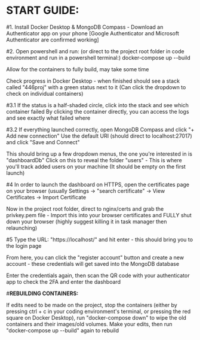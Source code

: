 # **START GUIDE:**

#1.
Install Docker Desktop & MongoDB Compass - Download an Authenticator app on your phone [Google Authenticator and Microsoft Authenticator are confirmed working]

#2.
Open powershell and run: (or direct to the project root folder in code environment and run in a powershell terminal:) docker-compose up --build

Allow for the containers to fully build, may take some time

Check progress in Docker Desktop - when finished should see a stack called "446proj" with a green status next to it
(Can click the dropdown to check on individual containers)

#3.1
If the status is a half-shaded circle, click into the stack and see which container failed
By clicking the container directly, you can access the logs and see exactly what failed where

#3.2
If everything launched correctly, open MongoDB Compass and click "+ Add new connection"
Use the default URI (should direct to localhost:27017) and click "Save and Connect"

This should bring up a few dropdown menus, the one you're interested in is "dashboardDb"
Click on this to reveal the folder "users" - This is where you'll track added users on your machine (It should be empty on the first launch)

#4
In order to launch the dashboard on HTTPS, open the certificates page on your browser (usually Settings -> "search certificate" -> View Certificates -> Import Certificate

Now in the project root folder, direct to nginx/certs and grab the privkey.pem file - Import this into your browser certificates and FULLY shut down your browser (highly suggest killing it in task manager then relaunching)

#5
Type the URL: "https://localhost/" and hit enter - this should bring you to the login page

From here, you can click the "register account" button and create a new account - these credentials will get saved into the MongoDB database

Enter the credentials again, then scan the QR code with your authenticator app to check the 2FA and enter the dashboard

#**REBUILDING CONTAINERS:**

If edits need to be made on the project, stop the containers (either by pressing ctrl + c in your coding environment's terminal, or pressing the red square on Docker Desktop), run "docker-compose down" to wipe the old containers and their images/old volumes. Make your edits, then run "docker-compose up --build" again to rebuild
